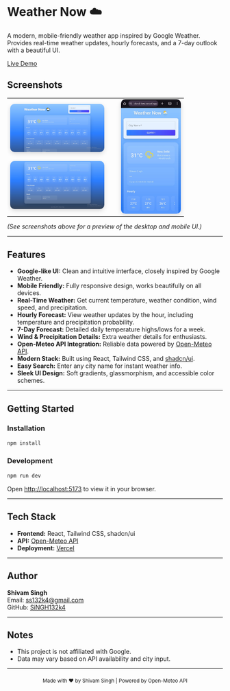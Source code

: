 # Weather Now ☁️

A modern, mobile-friendly weather app inspired by Google Weather. Provides real-time weather updates, hourly forecasts, and a 7-day outlook with a beautiful UI.

[Live Demo](https://weather-now-blond-two.vercel.app/)

## Screenshots

<table>
    <tr>
      <!-- Left column: img1 (top), img2 (bottom) -->
      <td align="center" style="vertical-align:middle;">
        <img src="./assets/img1.jpeg" alt="Desktop Screenshot 1" width="220px" style="margin-bottom: 18px; border-radius: 10px; box-shadow: 0 4px 12px #0002;"/><br/>
        <img src="./assets/img2.jpeg" alt="Desktop Screenshot 2" width="220px" style="border-radius: 10px; box-shadow: 0 4px 12px #0002;"/>
      </td>
      <!-- Right column: img3 -->
      <td align="center" style="vertical-align:middle; padding-left: 32px;">
        <img src="./assets/img3.jpeg" alt="Mobile Screenshot" width="140px" style="border-radius: 10px; box-shadow: 0 4px 12px #0002;"/>
      </td>
    </tr>
  </table>

*(See screenshots above for a preview of the desktop and mobile UI.)*

---

## Features

- **Google-like UI:** Clean and intuitive interface, closely inspired by Google Weather.
- **Mobile Friendly:** Fully responsive design, works beautifully on all devices.
- **Real-Time Weather:** Get current temperature, weather condition, wind speed, and precipitation.
- **Hourly Forecast:** View weather updates by the hour, including temperature and precipitation probability.
- **7-Day Forecast:** Detailed daily temperature highs/lows for a week.
- **Wind & Precipitation Details:** Extra weather details for enthusiasts.
- **Open-Meteo API Integration:** Reliable data powered by [Open-Meteo API](https://open-meteo.com/).
- **Modern Stack:** Built using React, Tailwind CSS, and [shadcn/ui](https://ui.shadcn.com/).
- **Easy Search:** Enter any city name for instant weather info.
- **Sleek UI Design:** Soft gradients, glassmorphism, and accessible color schemes.

---

## Getting Started

### Installation

```bash
npm install
```

### Development

```bash
npm run dev
```

Open [http://localhost:5173](http://localhost:5173) to view it in your browser.

---

## Tech Stack

- **Frontend:** React, Tailwind CSS, shadcn/ui
- **API:** [Open-Meteo API](https://open-meteo.com/)
- **Deployment:** [Vercel](https://vercel.com/)

---

## Author

**Shivam Singh**  
Email: [ss132k4@gmail.com](mailto:ss132k4@gmail.com)  
GitHub: [SiNGH132k4](https://github.com/SiNGH132k4)

---

## Notes

- This project is not affiliated with Google.
- Data may vary based on API availability and city input.

---

<div align="center">
  <sub>Made with ❤️ by Shivam Singh | Powered by Open-Meteo API</sub>
</div>
